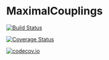 # MaximalCouplings

[![Build Status](https://travis-ci.org/maximerischard/MaximalCouplings.jl.svg?branch=master)](https://travis-ci.org/maximerischard/MaximalCouplings.jl)

[![Coverage Status](https://coveralls.io/repos/maximerischard/MaximalCouplings.jl/badge.svg?branch=master&service=github)](https://coveralls.io/github/maximerischard/MaximalCouplings.jl?branch=master)

[![codecov.io](http://codecov.io/github/maximerischard/MaximalCouplings.jl/coverage.svg?branch=master)](http://codecov.io/github/maximerischard/MaximalCouplings.jl?branch=master)
